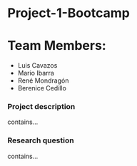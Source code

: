 # Project-1-Bootcamp

# Team Members:
* Luis Cavazos
* Mario Ibarra
* René Mondragón
* Berenice Cedillo

### Project description
contains...

### Research question
contains...


